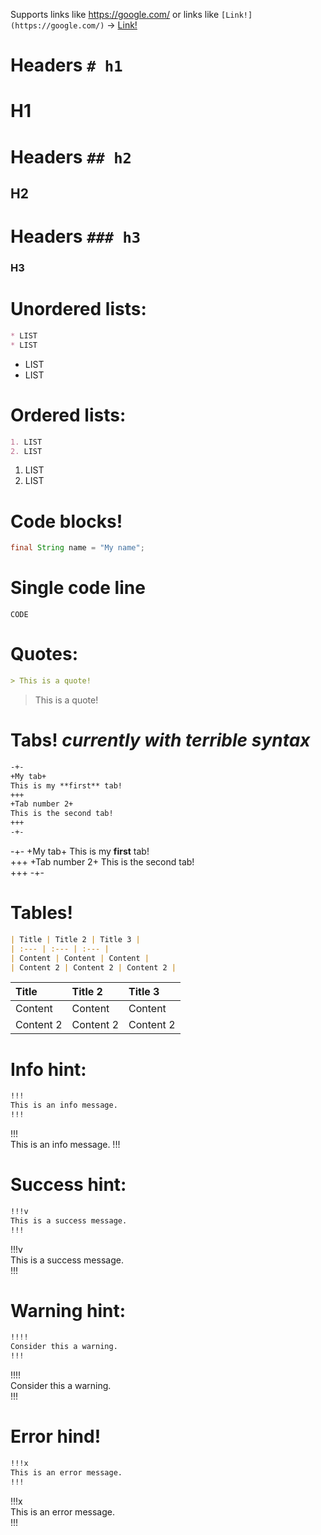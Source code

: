 Supports links like https://google.com/ or links like `[Link!](https://google.com/)` -> [Link!](https://google.com/)

# Headers `# h1`

# H1

# Headers `## h2`

## H2

# Headers `### h3`

### H3

# Unordered lists:
```md
* LIST
* LIST
```

* LIST
* LIST

# Ordered lists:
```md
1. LIST
2. LIST
```

1. LIST
2. LIST

# Code blocks!

```java
final String name = "My name";
```

# Single code line

`CODE`

# Quotes:

```md
> This is a quote!
```

> This is a quote!

# Tabs! *currently with terrible syntax*

```md
-+-
+My tab+
This is my **first** tab!  
+++
+Tab number 2+
This is the second tab!  
+++
-+-
```

-+-
+My tab+
This is my **first** tab!  
+++
+Tab number 2+
This is the second tab!  
+++
-+-

# Tables!

```md
| Title | Title 2 | Title 3 |
| :--- | :--- | :--- |
| Content | Content | Content |
| Content 2 | Content 2 | Content 2 |
```

| Title | Title 2 | Title 3 |
| :--- | :--- | :--- |
| Content | Content | Content |
| Content 2 | Content 2 | Content 2 |

# Info hint:

```md
!!!  
This is an info message.
!!!  
```

!!!  
This is an info message.
!!!

# Success hint:

```md
!!!v  
This is a success message.  
!!!
```

!!!v  
This is a success message.  
!!!

# Warning hint:

```md
!!!!  
Consider this a warning.  
!!!
```

!!!!  
Consider this a warning.  
!!!

# Error hind!

```md
!!!x  
This is an error message.  
!!!
```

!!!x  
This is an error message.  
!!!
